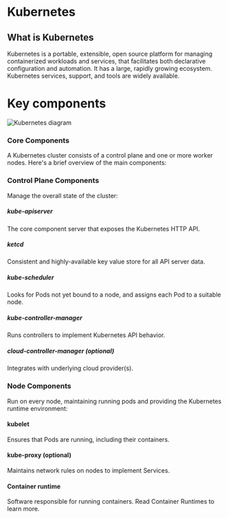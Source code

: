 # Kubernetes

## What is Kubernetes

Kubernetes is a portable, extensible, open source platform for managing containerized workloads and services, that facilitates both declarative configuration and automation. It has a large, rapidly growing ecosystem. Kubernetes services, support, and tools are widely available.

# Key components

![Kubernetes diagram](https://kubernetes.io/images/docs/components-of-kubernetes.svg)

### Core Components

A Kubernetes cluster consists of a control plane and one or more worker nodes. Here's a brief overview of the main components:

### Control Plane Components 

Manage the overall state of the cluster:

##### kube-apiserver
 The core component server that exposes the Kubernetes HTTP API.

##### ketcd
Consistent and highly-available key value store for all API server data.

##### kube-scheduler
Looks for Pods not yet bound to a node, and assigns each Pod to a suitable node.

##### kube-controller-manager
Runs controllers to implement Kubernetes API behavior.

##### cloud-controller-manager (optional)
Integrates with underlying cloud provider(s).


### Node Components
Run on every node, maintaining running pods and providing the Kubernetes runtime environment:

#### kubelet
Ensures that Pods are running, including their containers.

#### kube-proxy (optional)
Maintains network rules on nodes to implement Services.

#### Container runtime
Software responsible for running containers. Read Container Runtimes to learn more.
